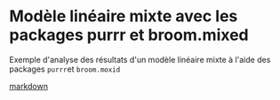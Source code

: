 # Modèle linéaire mixte avec les packages purrr et broom.mixed

Exemple d'analyse des résultats d'un modèle linéaire mixte à l'aide des packages `purrr`et `broom.moxid`

[markdown](https://lcauquil.github.io/tuto_lm_purrr_broom/)
